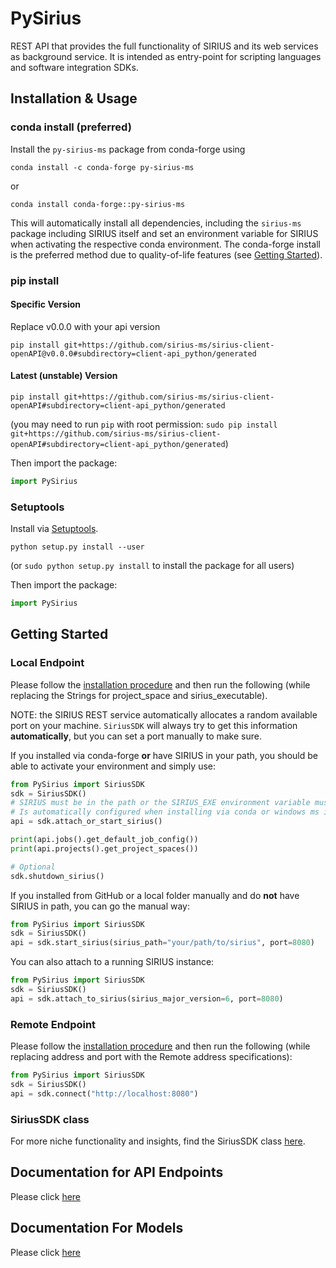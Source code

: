 # PySirius
REST API that provides the full functionality of SIRIUS and its web services as background service. It is intended as entry-point for scripting languages and software integration SDKs.

## Installation & Usage

### conda install (preferred)

Install the `py-sirius-ms` package from conda-forge using
```shell
conda install -c conda-forge py-sirius-ms
```
or
```shell
conda install conda-forge::py-sirius-ms
```

This will automatically install all dependencies, including the `sirius-ms` package including SIRIUS itself and set an environment variable for SIRIUS when activating the respective conda environment.
The conda-forge install is the preferred method due to quality-of-life features (see [Getting Started](#getting-started)).

### pip install

#### Specific Version
Replace v0.0.0 with your api version
```shell
pip install git+https://github.com/sirius-ms/sirius-client-openAPI@v0.0.0#subdirectory=client-api_python/generated
```

#### Latest (unstable) Version

```shell
pip install git+https://github.com/sirius-ms/sirius-client-openAPI#subdirectory=client-api_python/generated
```

(you may need to run `pip` with root permission: `sudo pip install git+https://github.com/sirius-ms/sirius-client-openAPI#subdirectory=client-api_python/generated`)

Then import the package:
```python
import PySirius 
```



### Setuptools

Install via [Setuptools](http://pypi.python.org/pypi/setuptools).

```shell
python setup.py install --user
```
(or `sudo python setup.py install` to install the package for all users)

Then import the package:
```python
import PySirius
```

## Getting Started

### Local Endpoint
Please follow the [installation procedure](#installation--usage) and then run the following (while replacing the Strings for project_space and sirius_executable).

NOTE: the SIRIUS REST service automatically allocates a random available port on your machine. 
`SiriusSDK` will always try to get this information **automatically**, but you can set a port manually to make sure.

If you installed via conda-forge **or** have SIRIUS in your path, you should be able to activate your environment and simply use:

```python
from PySirius import SiriusSDK
sdk = SiriusSDK()
# SIRIUS must be in the path or the SIRIUS_EXE environment variable must be specified.
# Is automatically configured when installing via conda or windows ms installer
api = sdk.attach_or_start_sirius()

print(api.jobs().get_default_job_config())
print(api.projects().get_project_spaces())

# Optional
sdk.shutdown_sirius()
```

If you installed from GitHub or a local folder manually and do **not** have SIRIUS in path, you can go the manual way:

```python
from PySirius import SiriusSDK
sdk = SiriusSDK()
api = sdk.start_sirius(sirius_path="your/path/to/sirius", port=8080)
```

You can also attach to a running SIRIUS instance:

```python
from PySirius import SiriusSDK
sdk = SiriusSDK()
api = sdk.attach_to_sirius(sirius_major_version=6, port=8080)
```

### Remote Endpoint

Please follow the [installation procedure](#installation--usage) and then run the following (while replacing address and port with the Remote address specifications):

```python
from PySirius import SiriusSDK
sdk = SiriusSDK()
api = sdk.connect("http://localhost:8080")
```

### SiriusSDK class

For more niche functionality and insights, find the SiriusSDK class [here](sirius.py).

## Documentation for API Endpoints
Please click [here](generated/README.md#documentation-for-api-endpoints)

## Documentation For Models
Please click [here](generated/README.md#documentation-for-models)
